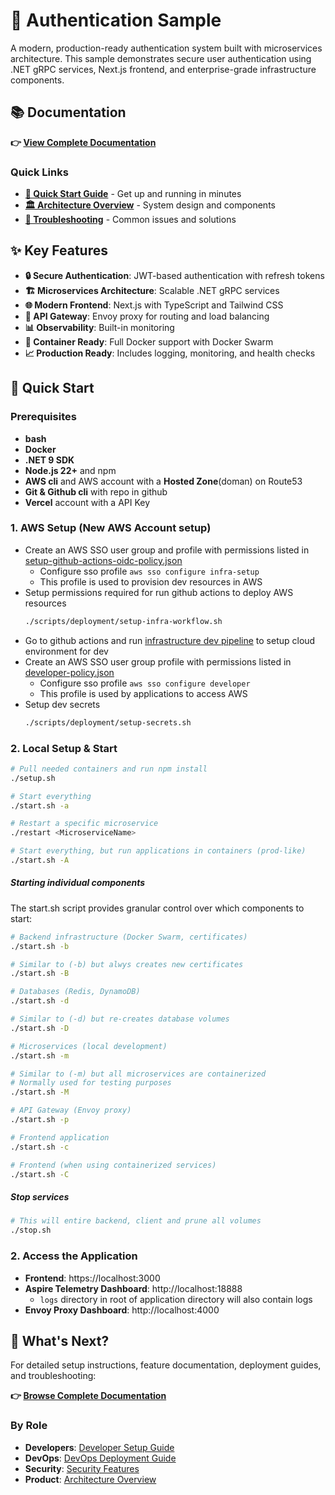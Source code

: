 # 🔐 Authentication Sample

A modern, production-ready authentication system built with microservices architecture. This sample demonstrates secure user authentication using .NET gRPC services, Next.js frontend, and enterprise-grade infrastructure components.

## 📚 Documentation

**👉 [View Complete Documentation](docs/README.md)**

### Quick Links
- **[🚀 Quick Start Guide](docs/guides/developer-setup.md)** - Get up and running in minutes
- **[🏛️ Architecture Overview](docs/guides/architecture-overview.md)** - System design and components  
- **[🔧 Troubleshooting](docs/guides/troubleshooting.md)** - Common issues and solutions

## ✨ Key Features

- **🔒 Secure Authentication**: JWT-based authentication with refresh tokens
- **🏗️ Microservices Architecture**: Scalable .NET gRPC services
- **🌐 Modern Frontend**: Next.js with TypeScript and Tailwind CSS
- **🔄 API Gateway**: Envoy proxy for routing and load balancing
- **📊 Observability**: Built-in monitoring
- **🐳 Container Ready**: Full Docker support with Docker Swarm
- **📈 Production Ready**: Includes logging, monitoring, and health checks

## 🚀 Quick Start

### Prerequisites
- **bash**
- **Docker**
- **.NET 9 SDK**
- **Node.js 22+** and npm
- **AWS cli** and AWS account with a **Hosted Zone**(doman) on Route53
- **Git & Github cli** with repo in github
- **Vercel** account with a API Key

### 1. AWS Setup (New AWS Account setup)
- Create an AWS SSO user group and profile with permissions listed in [setup-github-actions-oidc-policy.json](infrastructure/terraform/setup-github-actions-oidc-policy.json)
    - Configure sso profile `aws sso configure infra-setup`
    - This profile is used to provision dev resources in AWS
- Setup permissions required for run github actions to deploy AWS resources
    ```bash
    ./scripts/deployment/setup-infra-workflow.sh
    ```
- Go to github actions and run [infrastructure dev pipeline](.github/workflows/infrastructure-dev.yml) to setup cloud environment for dev
- Create an AWS SSO user group profile with permissions listed in [developer-policy.json](infrastructure/terraform/developer-policy.json)
    - Configure sso profile `aws sso configure developer`
    - This profile is used by applications to access AWS
- Setup dev secrets
    ```bash
    ./scripts/deployment/setup-secrets.sh
    ```

### 2. Local Setup & Start
```bash
# Pull needed containers and run npm install
./setup.sh

# Start everything
./start.sh -a

# Restart a specific microservice
./restart <MicroserviceName>

# Start everything, but run applications in containers (prod-like)
./start.sh -A
```

##### Starting individual components
The start.sh script provides granular control over which components to start:
```bash
# Backend infrastructure (Docker Swarm, certificates)
./start.sh -b

# Similar to (-b) but alwys creates new certificates
./start.sh -B

# Databases (Redis, DynamoDB)
./start.sh -d

# Similar to (-d) but re-creates database volumes
./start.sh -D

# Microservices (local development)
./start.sh -m

# Similar to (-m) but all microservices are containerized
# Normally used for testing purposes
./start.sh -M

# API Gateway (Envoy proxy)
./start.sh -p

# Frontend application
./start.sh -c

# Frontend (when using containerized services)
./start.sh -C
```

##### Stop services
```bash
# This will entire backend, client and prune all volumes
./stop.sh

```

### 2. Access the Application
- **Frontend**: https://localhost:3000
- **Aspire Telemetry Dashboard**: http://localhost:18888
    - `logs` directory in root of application directory will also contain logs
- **Envoy Proxy Dashboard**: http://localhost:4000

## 📖 What's Next?

For detailed setup instructions, feature documentation, deployment guides, and troubleshooting:

**👉 [Browse Complete Documentation](docs/README.md)**

### By Role
- **Developers**: [Developer Setup Guide](docs/guides/developer-setup.md)
- **DevOps**: [DevOps Deployment Guide](docs/guides/devops-deployment.md)  
- **Security**: [Security Features](docs/features/security/README.md)
- **Product**: [Architecture Overview](docs/guides/architecture-overview.md)
